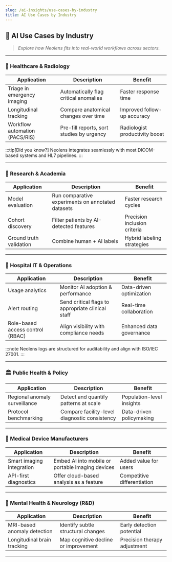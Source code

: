 ```yaml
---
slug: /ai-insights/use-cases-by-industry
title: AI Use Cases by Industry
---
```


## 🧪 AI Use Cases by Industry

> _Explore how Neolens fits into real-world workflows across sectors._

---

### 🏥 Healthcare & Radiology

| Application                        | Description                                              | Benefit                             |
|------------------------------------|----------------------------------------------------------|-------------------------------------|
| Triage in emergency imaging        | Automatically flag critical anomalies                    | Faster response time                |
| Longitudinal tracking              | Compare anatomical changes over time                     | Improved follow-up accuracy         |
| Workflow automation (PACS/RIS)     | Pre-fill reports, sort studies by urgency                | Radiologist productivity boost      |

:::tip[Did you know?]
Neolens integrates seamlessly with most DICOM-based systems and HL7 pipelines.
:::

---

### 🧬 Research & Academia

| Application                        | Description                                           | Benefit                          |
|------------------------------------|-------------------------------------------------------|----------------------------------|
| Model evaluation                   | Run comparative experiments on annotated datasets     | Faster research cycles           |
| Cohort discovery                   | Filter patients by AI-detected features               | Precision inclusion criteria     |
| Ground truth validation            | Combine human + AI labels                             | Hybrid labeling strategies       |

---

### 🏢 Hospital IT & Operations

| Application                        | Description                                         | Benefit                          |
|------------------------------------|-----------------------------------------------------|----------------------------------|
| Usage analytics                    | Monitor AI adoption & performance                   | Data-driven optimization         |
| Alert routing                      | Send critical flags to appropriate clinical staff   | Real-time collaboration          |
| Role-based access control (RBAC)   | Align visibility with compliance needs              | Enhanced data governance         |

:::note
Neolens logs are structured for auditability and align with ISO/IEC 27001.
:::

---

### 🏛️ Public Health & Policy

| Application                        | Description                                         | Benefit                          |
|------------------------------------|-----------------------------------------------------|----------------------------------|
| Regional anomaly surveillance      | Detect and quantify patterns at scale               | Population-level insights        |
| Protocol benchmarking              | Compare facility-level diagnostic consistency       | Data-driven policymaking         |

---

### 📱 Medical Device Manufacturers

| Application                        | Description                                         | Benefit                          |
|------------------------------------|-----------------------------------------------------|----------------------------------|
| Smart imaging integration          | Embed AI into mobile or portable imaging devices    | Added value for users            |
| API-first diagnostics              | Offer cloud-based analysis as a feature             | Competitive differentiation      |

---

### 🧠 Mental Health & Neurology (R&D)

| Application                        | Description                                         | Benefit                          |
|------------------------------------|-----------------------------------------------------|----------------------------------|
| MRI-based anomaly detection        | Identify subtle structural changes                  | Early detection potential        |
| Longitudinal brain tracking        | Map cognitive decline or improvement                | Precision therapy adjustment     |

---
